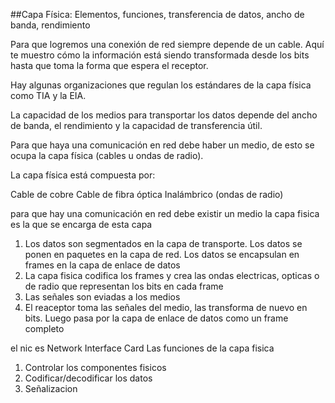 ##Capa Física: Elementos, funciones, transferencia de datos, ancho de banda, rendimiento

Para que logremos una conexión de red siempre depende de un cable. Aquí te muestro cómo la información está siendo transformada desde los bits hasta que toma la forma que espera el receptor.

Hay algunas organizaciones que regulan los estándares de la capa física como TIA y la EIA.

La capacidad de los medios para transportar los datos depende del ancho de banda, el rendimiento y la capacidad de transferencia útil.

Para que haya una comunicación en red debe haber un medio, de esto se ocupa la capa física (cables u ondas de radio).

La capa física está compuesta por:

Cable de cobre
Cable de fibra óptica
Inalámbrico (ondas de radio)

para que hay una comunicación en red debe existir un medio
la capa fisica es la que se encarga de esta capa

1. Los datos son segmentados en la capa de transporte. Los datos se ponen en paquetes en la capa de red. Los datos se encapsulan en frames en la capa de enlace de datos
2. La capa fisica codifica los frames y crea las ondas electricas, opticas o de radio que representan los bits en cada frame
3. Las señales son eviadas a los medios
4. El reaceptor toma las señales del medio, las transforma de nuevo en bits. Luego pasa por la capa de enlace de datos como un frame completo

el nic es Network Interface Card
Las funciones de la capa fisica
1. Controlar los componentes fisicos 
2. Codificar/decodificar los datos 
3. Señalizacion
